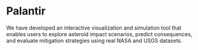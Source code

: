 # Palantir
We have developed an interactive visualization and simulation tool that enables users to explore asteroid impact scenarios, predict consequences, and evaluate mitigation strategies using real NASA and USGS datasets.
